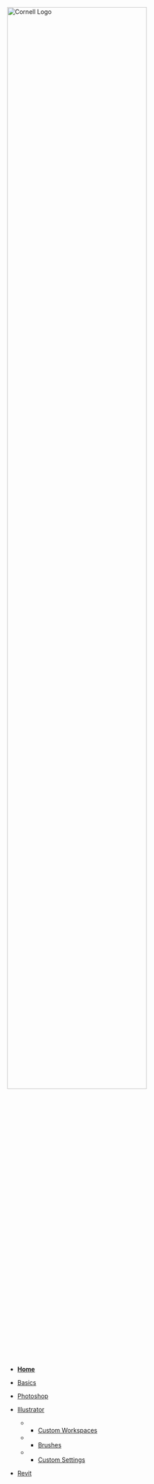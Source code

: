 <img src="./images/Cornell-Logo.png" alt="Cornell Logo" width="80%" height="auto">

* [**Home**](/)
* [Basics](./Basics/Basics.md)
* [Photoshop](./Photoshop/Photoshop.md) 
* [Illustrator](./Illustrator/Illustrator.md)

    * - [Custom Workspaces](./Illustrator/Custom-Workspaces.md)
    * - [Brushes](./Illustrator/Brushes.md)
    * - [Custom Settings](./Illustrator/Custom-Settings.md)

* [Revit](./Revit/Revit.md)
